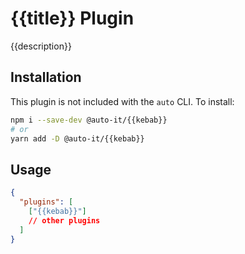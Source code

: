 # {{title}} Plugin

{{description}}

## Installation

This plugin is not included with the `auto` CLI. To install:

```sh
npm i --save-dev @auto-it/{{kebab}}
# or
yarn add -D @auto-it/{{kebab}}
```

## Usage

```json
{
  "plugins": [
    ["{{kebab}}"]
    // other plugins
  ]
}
```
